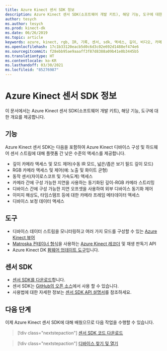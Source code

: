```yaml
---
title: Azure Kinect 센서 SDK 정보
description: Azure Kinect 센서 SDK(소프트웨어 개발 키트), 해당 기능, 도구에 대한 개요입니다.
author: tesych
ms.author: tesych
ms.prod: kinect-dk
ms.date: 06/26/2019
ms.topic: article
keywords: azure, kinect, rgb, IR, 기록, 센서, sdk, 액세스, 깊이, 비디오, 카메라, imu, 동작, 센서, 오디오, 마이크, matroska, 센서 sdk, 다운로드
ms.openlocfilehash: 17c1b33120eacb5d0c6d3c02e692d1488ef474e6
ms.sourcegitcommit: f28ebb95ae9aaaff3f87d8388a09b41e0b3445b5
ms.translationtype: HT
ms.contentlocale: ko-KR
ms.lasthandoff: 03/30/2021
ms.locfileid: "85276987"
---
```

# <a name="about-azure-kinect-sensor-sdk"></a>Azure Kinect 센서 SDK 정보

이 문서에서는 Azure Kinect 센서 SDK(소프트웨어 개발 키트), 해당 기능, 도구에 대한 개요를 제공합니다.

## <a name="features"></a>기능

Azure Kinect 센서 SDK는 다음을 포함하여 Azure Kinect 디바이스 구성 및 하드웨어 센서 스트림에 대해 플랫폼 간 낮은 수준의 액세스를 제공합니다.

- 깊이 카메라 액세스 및 모드 제어(수동 IR 모드, 넓은/좁은 보기 필드 깊이 모드) 
- RGB 카메라 액세스 및 제어(예: 노출 및 화이트 균형) 
- 동작 센서(자이로스코프 및 가속도계) 액세스 
- 카메라 간에 구성 가능한 지연을 사용하는 동기화된 깊이-RGB 카메라 스트리밍 
- 디바이스 간에 구성 가능한 지연 오프셋을 사용하여 외부 디바이스 동기화 제어 
- 이미지 해상도, 타임스탬프 등에 대한 카메라 프레임 메타데이터 액세스 
- 디바이스 보정 데이터 액세스 

## <a name="tools"></a>도구

- 디바이스 데이터 스트림을 모니터링하고 여러 가지 모드를 구성할 수 있는 [Azure Kinect 뷰어](azure-kinect-viewer.md)
- [Matroska 컨테이너 형식](record-file-format.md)을 사용하는 [Azure Kinect 레코더](azure-kinect-recorder.md) 및 재생 판독기 API
- Azure Kinect DK [펌웨어 업데이트 도구](azure-kinect-firmware-tool.md)입니다.

## <a name="sensor-sdk"></a>센서 SDK

- [센서 SDK를 다운로드](sensor-sdk-download.md)합니다.
- 센서 SDK는 [GitHub의 오픈 소스](https://github.com/microsoft/Azure-Kinect-Sensor-SDK)에서 사용 할 수 있습니다.
- 사용법에 대한 자세한 정보는 [센서 SDK API 설명서](https://microsoft.github.io/Azure-Kinect-Sensor-SDK/master/index.html)를 참조하세요.

## <a name="next-steps"></a>다음 단계

이제 Azure Kinect 센서 SDK에 대해 배웠으므로 다음 작업을 수행할 수 있습니다.
>[!div class="nextstepaction"]
>[센서 SDK 코드 다운로드](sensor-sdk-download.md)

>[!div class="nextstepaction"]
>[디바이스 찾기 및 열기](find-then-open-device.md)
